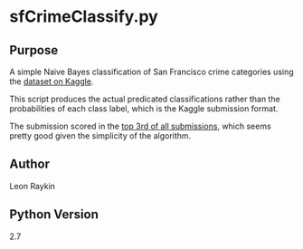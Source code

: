sfCrimeClassify.py
==============

Purpose 
-------
A simple Naive Bayes classification of San Francisco crime categories using the [dataset on Kaggle](https://www.kaggle.com/c/sf-crime/data).

This script produces the actual predicated classifications rather than the probabilities of each class label, which is the Kaggle submission format.

The submission scored in the [top 3rd of all submissions](https://www.kaggle.com/c/sf-crime/leaderboard), which seems pretty good given the simplicity of the algorithm.

Author 
------
Leon Raykin

Python Version 
--------------
2.7